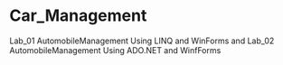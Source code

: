 # Car_Management
Lab_01 AutomobileManagement Using LINQ and WinForms and Lab_02 AutomobileManagement Using ADO.NET and WinfForms
